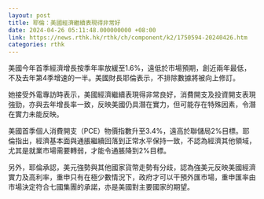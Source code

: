 ```yaml
---
layout: post
title: 耶倫：美國經濟繼續表現得非常好
date: 2024-04-26 05:11:48.000000000 +08:00
link: https://news.rthk.hk/rthk/ch/component/k2/1750594-20240426.htm
categories: rthk
---
```


美國今年首季經濟增長按季年率放緩至1.6%，遠低於市場預期，創近兩年最低，不及去年第4季增速的一半。美國財長耶倫表示，不排除數據將被向上修訂。

她接受外電專訪時表示，美國經濟繼續表現得非常良好，消費開支及投資開支表現強勁，亦與去年增長率一致，反映美國仍具潛在實力，但可能存在特殊因素，令潛在實力未能反映。

美國首季個人消費開支（PCE）物價指數升至3.4%，遠高於聯儲局2%目標。耶倫指出，經濟基本面與通脹繼續回落到正常水平保持一致，不認為經濟其他領域，尤其是就業市場需要轉弱，才能令通脹降到2%目標。

另外，耶倫承認，美元強勢與其他國家貨幣走勢有分歧，認為強美元反映美國經濟實力及高利率，重申只有在極少數情況下，政府才可以干預外匯市場，重申匯率由市場決定符合七國集團的承諾，亦是美國對主要國家的期望。
